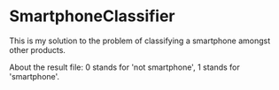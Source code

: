# SmartphoneClassifier
This is my solution to the problem of classifying a smartphone amongst other products.

About the result file: 0 stands for 'not smartphone', 1 stands for 'smartphone'.
